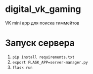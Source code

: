 # digital_vk_gaming
VK mini app для поиска тиммейтов 

# Запуск сервера

1) `pip install requirements.txt`
2) `export FLASK_APP=server-manager.py`
3) `flask run`
